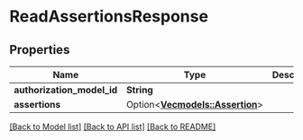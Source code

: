 # ReadAssertionsResponse

## Properties

Name | Type | Description | Notes
------------ | ------------- | ------------- | -------------
**authorization_model_id** | **String** |  | 
**assertions** | Option<[**Vec<models::Assertion>**](Assertion.md)> |  | [optional]

[[Back to Model list]](../README.md#documentation-for-models) [[Back to API list]](../README.md#documentation-for-api-endpoints) [[Back to README]](../README.md)


